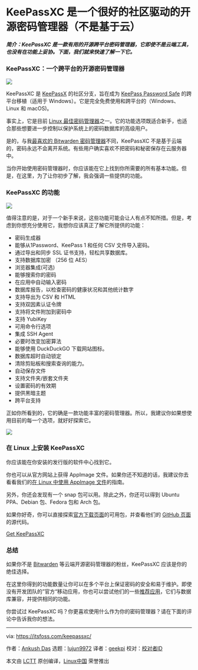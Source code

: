 [#]: collector: (lujun9972)
[#]: translator: (geekpi)
[#]: reviewer: ( )
[#]: publisher: ( )
[#]: url: ( )
[#]: subject: (KeePassXC is An Amazing Community Driven Open Source Password Manager [Not Cloud Based])
[#]: via: (https://itsfoss.com/keepassxc/)
[#]: author: (Ankush Das https://itsfoss.com/author/ankush/)

KeePassXC 是一个很好的社区驱动的开源密码管理器（不是基于云）
======

_**简介：KeePassXC 是一款有用的开源跨平台密码管理器，它即使不是云端工具，也没有在功能上妥协。下面，我们就来快速了解一下它。**_

### KeePassXC：一个跨平台的开源密码管理器

![][1]

KeePassXC 是 [KeePassX][2] 的社区分支，旨在成为 [KeePass Password Safe][3] 的跨平台移植（适用于 Windows）。它是完全免费使用和跨平台的（Windows、Linux 和 macOS)。

事实上，它是目前 [Linux 最佳密码管理器][4]之一。它的功能选项既适合新手，也适合那些想要进一步控制以保护系统上的密码数据库的高级用户。

是的，与我[最喜欢的 Bitwarden 密码管理器][5]不同，KeePassXC 不是基于云端的，密码永远不会离开系统。有些用户确实喜欢不把密码和秘密保存在云服务器中。

当你开始使用密码管理器时，你应该能在它上找到你所需要的所有基本功能。但是，在这里，为了让你初步了解，我会强调一些提供的功能。

### KeePassXC 的功能

![][6]

值得注意的是，对于一个新手来说，这些功能可能会让人有点不知所措。但是，考虑到你想充分使用它，我想你应该真正了解它所提供的功能：


* 密码生成器
* 能够从1Password、KeePass 1 和任何 CSV 文件导入密码。
* 通过导出和同步 SSL 证书支持，轻松共享数据库。
* 支持数据库加密 （256 位 AES）
* 浏览器集成(可选)
* 能够搜索你的密码
* 在应用中自动输入密码
* 数据库报告，以检查密码的健康状况和其他统计数字
* 支持导出为 CSV 和 HTML
* 支持双因素认证令牌
* 支持将文件附加到密码中
* 支持 YubiKey
* 可用命令行选项
* 集成 SSH Agent
* 必要时改变加密算法
* 能够使用 DuckDuckGO 下载网站图标。
* 数据库超时自动锁定
* 清除剪贴板和搜索查询的能力。
* 自动保存文件
* 支持文件夹/嵌套文件夹
* 设置密码的有效期
* 提供黑暗主题
* 跨平台支持



正如你所看到的，它的确是一款功能丰富的密码管理器。所以，我建议你如果想使用目前的每一个选项，就好好探索它。

![][7]

### 在 Linux 上安装 KeePassXC

你应该能在你安装的发行版的软件中心找到它。

你也可以从官方网站上获得 AppImage 文件。如果你还不知道的话，我建议你去看看我们的[在 Linux 中使用 AppImage 文件][8]的指南。

另外，你还会发现有一个 snap 包可以用。除此之外，你还可以得到 Ubuntu PPA、Debian 包、Fedora 包和 Arch 包。

如果你好奇，你可以直接探索[官方下载页面][9]的可用包，并查看他们的 [GitHub 页面][10]的源代码。


[Get KeePassXC][11]

### 总结

如果你不是 [Bitwarden][5] 等云端开源密码管理器的粉丝，KeePassXC 应该是你的绝佳选择。

在这里你得到的功能数量让你可以在多个平台上保证密码的安全和易于维护。即使没有开发团队的”官方“移动应用，你也可以尝试他们的一些[推荐应用][12]，它们与数据库兼容，并提供相同的功能。

你尝试过 KeePassXC 吗？你更喜欢使用什么作为你的密码管理器？请在下面的评论中告诉我你的想法。

--------------------------------------------------------------------------------

via: https://itsfoss.com/keepassxc/

作者：[Ankush Das][a]
选题：[lujun9972][b]
译者：[geekpi](https://github.com/geekpi)
校对：[校对者ID](https://github.com/校对者ID)

本文由 [LCTT](https://github.com/LCTT/TranslateProject) 原创编译，[Linux中国](https://linux.cn/) 荣誉推出

[a]: https://itsfoss.com/author/ankush/
[b]: https://github.com/lujun9972
[1]: https://i1.wp.com/itsfoss.com/wp-content/uploads/2020/09/keepassxc-screenshot.jpg?resize=800%2C580&ssl=1
[2]: https://www.keepassx.org/
[3]: https://keepass.info
[4]: https://itsfoss.com/password-managers-linux/
[5]: https://itsfoss.com/bitwarden/
[6]: https://i2.wp.com/itsfoss.com/wp-content/uploads/2020/09/keepassxc-screenshot-1.jpg?resize=800%2C579&ssl=1
[7]: https://i1.wp.com/itsfoss.com/wp-content/uploads/2020/09/keepassxc-settings.png?resize=800%2C587&ssl=1
[8]: https://itsfoss.com/use-appimage-linux/
[9]: https://keepassxc.org/download/
[10]: https://github.com/keepassxreboot/keepassxc
[11]: https://keepassxc.org
[12]: https://keepassxc.org/docs/#faq-platform-mobile